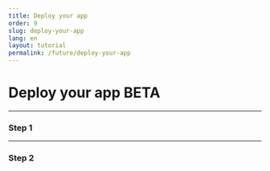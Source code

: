 ```yaml
---
title: Deploy your app
order: 9
slug: deploy-your-app
lang: en
layout: tutorial
permalink: /future/deploy-your-app
---
```


# Deploy your app <span class="label-beta">BETA</span>

<div class="section-content">
</div>

---

### Step 1

---

### Step 2